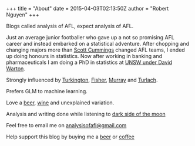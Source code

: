 +++
title = "About"
date = 2015-04-03T02:13:50Z
author = "Robert Nguyen"
+++

Blogs called analysis of AFL, expect analysis of AFL.


Just an average junior footballer who gave up a not so promising AFL career and instead embarked on a statistical adventure. After chopping and changing majors more than [Scott Cummings](http://afltables.com/afl/stats/players/S/Scott_Cummings.html) changed AFL teams, I ended up doing honours in statistics. Now after working in banking and pharmaceuticals I am doing a PhD in statistics at [UNSW under David Warton](http://web.maths.unsw.edu.au/~dwarton/).

Strongly influenced by [Turkington](https://www.amazon.com/Instrumental-Variables-Econometric-Society-Monographs/dp/0521385822%3FSubscriptionId%3DAKIAJRRWTH346WSPOAFQ%26tag%3Dprabook0b-20%26linkCode%3Dsp1%26camp%3D2025%26creative%3D165953%26creativeASIN%3D0521385822), [Fisher](https://www.adelaide.edu.au/library/special/mss/fisher/), [Murray](http://www.web.uwa.edu.au/person/kevin.murray) and [Turlach](http://staffhome.ecm.uwa.edu.au/~00043886/).

Prefers GLM to machine learning.

Love a [beer](https://littlecreatures.com.au/agegate/), [wine](https://www.fourthwavewine.com.au/takeittothegrave-home) and unexplained variation.

Analysis and writing done while listening to [dark side of the moon](https://www.youtube.com/watch?v=YI67GAQYsRc)

Feel free to email me on <analysisofafl@gmail.com>

Help support this blog by buying me  a [beer](https://patreon.com/roberto_boberto?utm_medium=social&utm_source=twitter&utm_campaign=creatorshare) or [coffee](https://patreon.com/roberto_boberto?utm_medium=social&utm_source=twitter&utm_campaign=creatorshare) 